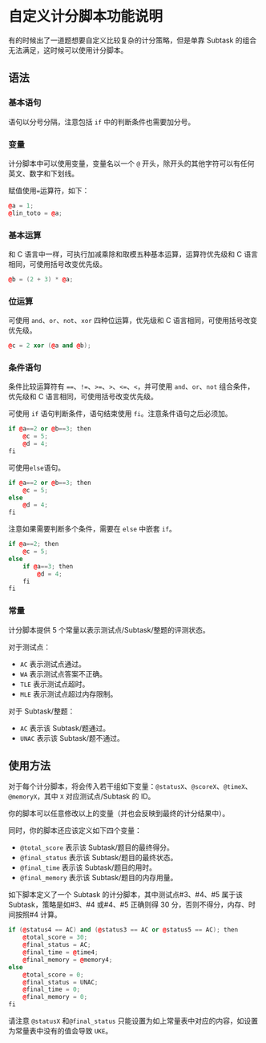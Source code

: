 # 自定义计分脚本功能说明

有的时候出了一道题想要自定义比较复杂的计分策略，但是单靠 Subtask 的组合无法满足，这时候可以使用计分脚本。

## 语法

### 基本语句

语句以分号分隔，注意包括 `if` 中的判断条件也需要加分号。

### 变量

计分脚本中可以使用变量，变量名以一个 `@` 开头，除开头的其他字符可以有任何英文、数字和下划线。

赋值使用`=`运算符，如下：

```cpp
@a = 1;
@lin_toto = @a;
```

### 基本运算

和 C 语言中一样，可执行加减乘除和取模五种基本运算，运算符优先级和 C 语言相同，可使用括号改变优先级。

```cpp
@b = (2 + 3) * @a;
```

### 位运算

可使用 `and`、`or`、`not`、`xor` 四种位运算，优先级和 C 语言相同，可使用括号改变优先级。

```cpp
@c = 2 xor (@a and @b);
```

### 条件语句

条件比较运算符有 `==`、`!=`、`>=`、`>`、`<=`、`<`，并可使用 `and`、`or`、`not` 组合条件，优先级和 C 语言相同，可使用括号改变优先级。

可使用 `if` 语句判断条件，语句结束使用 `fi`。注意条件语句之后必须加。

```cpp
if @a==2 or @b==3; then
    @c = 5;
    @d = 4;
fi
```
可使用`else`语句。

```cpp
if @a==2 or @b==3; then
    @c = 5;
else
    @d = 4;
fi
```

注意如果需要判断多个条件，需要在 `else` 中嵌套 `if`。


```cpp
if @a==2; then
    @c = 5;
else
    if @a==3; then
        @d = 4;
    fi
fi
```

### 常量

计分脚本提供 5 个常量以表示测试点/Subtask/整题的评测状态。

对于测试点：

- `AC` 表示测试点通过。
- `WA` 表示测试点答案不正确。
- `TLE` 表示测试点超时。
- `MLE` 表示测试点超过内存限制。

对于 Subtask/整题：

- `AC` 表示该 Subtask/题通过。
- `UNAC` 表示该 Subtask/题不通过。


## 使用方法

对于每个计分脚本，将会传入若干组如下变量：`@statusX`、`@scoreX`、`@timeX`、`@memoryX`，其中 `X` 对应测试点/Subtask 的 ID。

你的脚本可以任意修改以上的变量（并也会反映到最终的计分结果中）。

同时，你的脚本还应该定义如下四个变量：

- `@total_score` 表示该 Subtask/题目的最终得分。
- `@final_status` 表示该 Subtask/题目的最终状态。
- `@final_time` 表示该 Subtask/题目的用时。
- `@final_memory` 表示该 Subtask/题目的内存用量。

如下脚本定义了一个 Subtask 的计分脚本，其中测试点#3、#4、#5 属于该 Subtask，策略是如#3、#4 或#4、#5 正确则得 30 分，否则不得分，内存、时间按照#4 计算。

```cpp
if (@status4 == AC) and (@status3 == AC or @status5 == AC); then
    @total_score = 30;
    @final_status = AC;
    @final_time = @time4;
    @final_memory = @memory4;
else
    @total_score = 0;
    @final_status = UNAC;
    @final_time = 0;
    @final_memory = 0;
fi
```

请注意 `@statusX` 和`@final_status` 只能设置为如上常量表中对应的内容，如设置为常量表中没有的值会导致 `UKE`。
